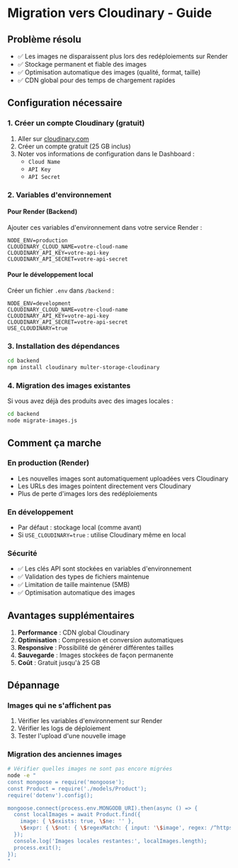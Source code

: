 # Migration vers Cloudinary - Guide

## Problème résolu
- ✅ Les images ne disparaissent plus lors des redéploiements sur Render
- ✅ Stockage permanent et fiable des images
- ✅ Optimisation automatique des images (qualité, format, taille)
- ✅ CDN global pour des temps de chargement rapides

## Configuration nécessaire

### 1. Créer un compte Cloudinary (gratuit)
1. Aller sur [cloudinary.com](https://cloudinary.com)
2. Créer un compte gratuit (25 GB inclus)
3. Noter vos informations de configuration dans le Dashboard :
   - `Cloud Name`
   - `API Key`
   - `API Secret`

### 2. Variables d'environnement

#### Pour Render (Backend)
Ajouter ces variables d'environnement dans votre service Render :

```
NODE_ENV=production
CLOUDINARY_CLOUD_NAME=votre-cloud-name
CLOUDINARY_API_KEY=votre-api-key
CLOUDINARY_API_SECRET=votre-api-secret
```

#### Pour le développement local
Créer un fichier `.env` dans `/backend` :

```
NODE_ENV=development
CLOUDINARY_CLOUD_NAME=votre-cloud-name
CLOUDINARY_API_KEY=votre-api-key
CLOUDINARY_API_SECRET=votre-api-secret
USE_CLOUDINARY=true
```

### 3. Installation des dépendances
```bash
cd backend
npm install cloudinary multer-storage-cloudinary
```

### 4. Migration des images existantes
Si vous avez déjà des produits avec des images locales :

```bash
cd backend
node migrate-images.js
```

## Comment ça marche

### En production (Render)
- Les nouvelles images sont automatiquement uploadées vers Cloudinary
- Les URLs des images pointent directement vers Cloudinary
- Plus de perte d'images lors des redéploiements

### En développement
- Par défaut : stockage local (comme avant)
- Si `USE_CLOUDINARY=true` : utilise Cloudinary même en local

### Sécurité
- ✅ Les clés API sont stockées en variables d'environnement
- ✅ Validation des types de fichiers maintenue
- ✅ Limitation de taille maintenue (5MB)
- ✅ Optimisation automatique des images

## Avantages supplémentaires

1. **Performance** : CDN global Cloudinary
2. **Optimisation** : Compression et conversion automatiques
3. **Responsive** : Possibilité de générer différentes tailles
4. **Sauvegarde** : Images stockées de façon permanente
5. **Coût** : Gratuit jusqu'à 25 GB

## Dépannage

### Images qui ne s'affichent pas
1. Vérifier les variables d'environnement sur Render
2. Vérifier les logs de déploiement
3. Tester l'upload d'une nouvelle image

### Migration des anciennes images
```bash
# Vérifier quelles images ne sont pas encore migrées
node -e "
const mongoose = require('mongoose');
const Product = require('./models/Product');
require('dotenv').config();

mongoose.connect(process.env.MONGODB_URI).then(async () => {
  const localImages = await Product.find({
    image: { \$exists: true, \$ne: '' },
    \$expr: { \$not: { \$regexMatch: { input: '\$image', regex: /^https?:\/\// } } }
  });
  console.log('Images locales restantes:', localImages.length);
  process.exit();
});
"
```
